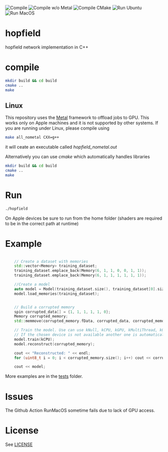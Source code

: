 ![Compile](https://github.com/fvalle1/hopfield/workflows/Compile/badge.svg)
![Compile w/o Metal](https://github.com/fvalle1/hopfield/workflows/Compile%20w/o%20Metal/badge.svg)
![Compile CMake](https://github.com/fvalle1/hopfield/workflows/Compile%20CMake/badge.svg?branch=main)
![Run Ubuntu](https://github.com/fvalle1/hopfield/workflows/Run%20Ubuntu/badge.svg)
![Run MacOS](https://github.com/fvalle1/hopfield/workflows/Run/badge.svg)

# hopfield
hopfield network implementation in C++

# compile
```bash
mkdir build && cd build
cmake ..
make
```

## Linux
This repository uses the [Metal](https://developer.apple.com/metal/) framework to offload jobs to GPU. This works only on Apple machines and it is not supported by other systems. If you are running under Linux, please compile using
```bash
make all_nometal CXX=g++
```
it will ceate an executable called *hopfield_nometal.out*

Alternatively you can use *cmake* which automatically handles libraries

```bash
mkdir build && cd build
cmake ..
make
```

# Run
```bash
./hopfield
```

On Apple devices be sure to run from the home folder (shaders are required to be in the correct path at runtime)

# Example
```cpp

    // Create a dataset with memories
    std::vector<Memory> training_dataset;
    training_dataset.emplace_back(Memory(6, 1, 1, 0, 0, 1, 1));
    training_dataset.emplace_back(Memory(6, 1, 1, 1, 1, 1, 1));

    //Create a model
    auto model = Model(training_dataset.size(), training_dataset[0].size());
    model.load_memories(training_dataset);


    // Build a corrupted memory
    spin corrupted_data[] = {1, 1, 1, 1, 1, 0};
    Memory corrupted_memory;
    std::memmove(corrupted_memory.fData, corrupted_data, corrupted_memory.size_of());

    // Train the model. Use can use kNull, kCPU, kGPU, kMultiThread, kOMP
    // If the chosen device is not available another one is automatically picked up
    model.train(kCPU);
    model.reconstruct(corrupted_memory);

    cout << "Reconstructed: " << endl;
    for (uint8_t i = 0; i < corrupted_memory.size(); i++) cout << corrupted_memory.fData[i] << " ";

    cout << model;
```

More examples are in the [tests](tests/) folder.

# Issues
The Github Action RunMacOS sometime fails due to lack of GPU access.

# License
See [LICENSE](LICENSE)
